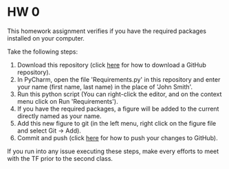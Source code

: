 # HW 0

This homework assignment verifies if you have the required packages 
installed on your computer.

Take the following steps:
1. Download this repository (click [here](https://github.com/HPM573/BasicGitHubOperations/blob/master/README.md) 
for how to download a GitHub repository).
2. In PyCharm, open the file 'Requirements.py' in this repository and enter your name 
(first name, last name) in the place of 'John Smith'.
3. Run this python script (You can right-click the editor, 
and on the context menu click on Run 'Requirements').
4. If you have the required packages, a figure will be added to the current 
directly named as your name.
5. Add this new figure to git (in the left menu, right click on the figure file 
and select Git -> Add).
6. Commit and push (click [here](https://github.com/HPM573/BasicGitHubOperations/blob/master/README.md) 
for how to push your changes to GitHub).

If you run into any issue executing these steps, 
make every efforts to meet with the TF prior to the second class.
